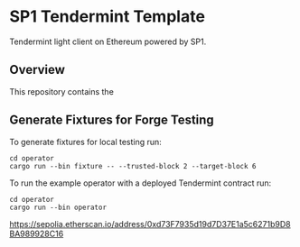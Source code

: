 # SP1 Tendermint Template

Tendermint light client on Ethereum powered by SP1.

## Overview
This repository contains the 


## Generate Fixtures for Forge Testing
To generate fixtures for local testing run:

```shell
cd operator
cargo run --bin fixture -- --trusted-block 2 --target-block 6
```

To run the example operator with a deployed Tendermint contract run:

```shell
cd operator
cargo run --bin operator
```

https://sepolia.etherscan.io/address/0xd73F7935d19d7D37E1a5c6271b9D8BA989928C16

